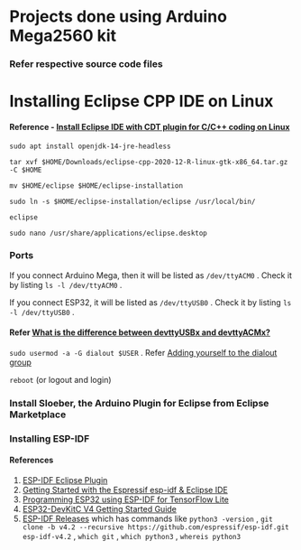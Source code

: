 # Projects done using Arduino Mega2560 kit
### Refer respective source code files

# Installing Eclipse CPP IDE on Linux

#### Reference - [Install Eclipse IDE with CDT plugin for C/C++ coding on Linux](https://www.pragmaticlinux.com/2021/01/install-eclipse-ide-with-cdt-plugin-for-c-c-coding-on-linux/) 

`sudo apt install openjdk-14-jre-headless`
  
`tar xvf $HOME/Downloads/eclipse-cpp-2020-12-R-linux-gtk-x86_64.tar.gz -C $HOME`

`mv $HOME/eclipse $HOME/eclipse-installation`

`sudo ln -s $HOME/eclipse-installation/eclipse /usr/local/bin/`

`eclipse`

`sudo nano /usr/share/applications/eclipse.desktop`

### Ports

If you connect Arduino Mega, then it will be listed as `/dev/ttyACM0` . Check it by listing `ls -l /dev/ttyACM0` . 

If you connect ESP32, it will be listed as `/dev/ttyUSB0` . Check it by listing `ls -l /dev/ttyUSB0` . 

#### Refer [What is the difference between devttyUSBx and devttyACMx?](https://rfc1149.net/blog/2013/03/05/what-is-the-difference-between-devttyusbx-and-devttyacmx/) 


`sudo usermod -a -G dialout $USER` . Refer [Adding yourself to the dialout group](https://askubuntu.com/questions/58119/changing-permissions-on-serial-port)

`reboot` (or logout and login)

### Install Sloeber, the Arduino Plugin for Eclipse from Eclipse Marketplace

### Installing ESP-IDF 

#### References
1.  [ESP-IDF Eclipse Plugin](https://github.com/espressif/idf-eclipse-plugin/blob/master/README.md)
1.  [Getting Started with the Espressif esp-idf & Eclipse IDE](https://www.beyondlogic.org/getting-started-with-the-espressif-esp-idf-eclipse-ide/)
1.  [Programming ESP32 using ESP-IDF for TensorFlow Lite](https://medium.com/@prabhakarpanday/programming-esp32-using-esp-idf-for-tensorflow-lite-f173eec91c01)
1.  [ESP32-DevKitC V4 Getting Started Guide](https://docs.espressif.com/projects/esp-idf/en/latest/esp32/hw-reference/esp32/get-started-devkitc.html)
1.  [ESP-IDF Releases](https://github.com/espressif/esp-idf/releases) which has commands like `python3 -version` , 
`git clone -b v4.2 --recursive https://github.com/espressif/esp-idf.git esp-idf-v4.2` , `which git` , `which python3` , `whereis python3`
